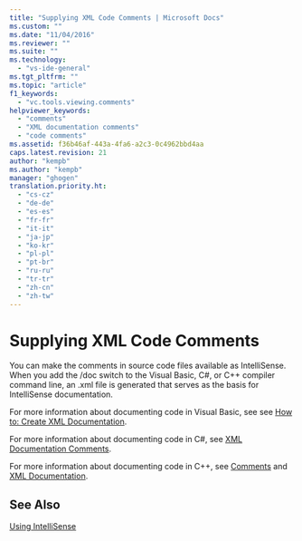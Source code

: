 ```yaml
---
title: "Supplying XML Code Comments | Microsoft Docs"
ms.custom: ""
ms.date: "11/04/2016"
ms.reviewer: ""
ms.suite: ""
ms.technology: 
  - "vs-ide-general"
ms.tgt_pltfrm: ""
ms.topic: "article"
f1_keywords: 
  - "vc.tools.viewing.comments"
helpviewer_keywords: 
  - "comments"
  - "XML documentation comments"
  - "code comments"
ms.assetid: f36b46af-443a-4fa6-a2c3-0c4962bbd4aa
caps.latest.revision: 21
author: "kempb"
ms.author: "kempb"
manager: "ghogen"
translation.priority.ht: 
  - "cs-cz"
  - "de-de"
  - "es-es"
  - "fr-fr"
  - "it-it"
  - "ja-jp"
  - "ko-kr"
  - "pl-pl"
  - "pt-br"
  - "ru-ru"
  - "tr-tr"
  - "zh-cn"
  - "zh-tw"
---
```

# Supplying XML Code Comments
You can make the comments in source code files available as IntelliSense. When you add the /doc switch to the Visual Basic, C#, or C++ compiler command line, an .xml file is generated that serves as the basis for IntelliSense documentation.  
  
 For more information about documenting code in Visual Basic, see see [How to: Create XML Documentation](http://msdn.microsoft.com/Library/27b5b06c-09b9-496a-8245-f9542d846230).  
  
 For more information about documenting code in C#, see [XML Documentation Comments](/dotnet/csharp/programming-guide/xmldoc/xml-documentation-comments).  
  
 For more information about documenting code in C++, see [Comments](/cpp/cpp/comments-cpp) and [XML Documentation](/cpp/ide/xml-documentation-visual-cpp).  
  
## See Also  
 [Using IntelliSense](../ide/using-intellisense.md)